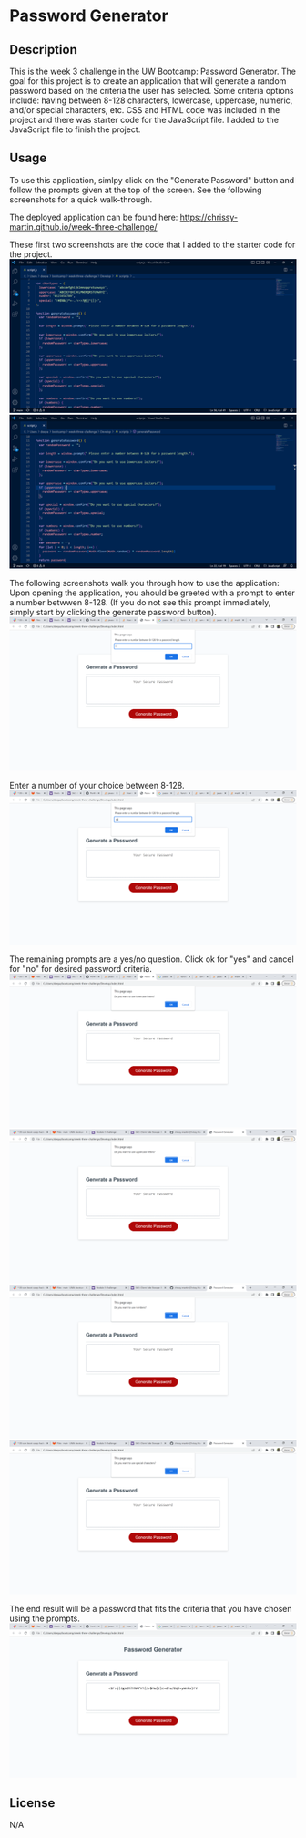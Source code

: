 # Password Generator 


## Description

This is the week 3 challenge in the UW Bootcamp: Password Generator. The goal for this project is to create an application that will generate a random password based on the criteria the user has selected. Some criteria options include: having between 8-128 characters, lowercase, uppercase, numeric, and/or special characters, etc. CSS and HTML code was included in the project and there was starter code for the JavaScript file. I added to the JavaScript file to finish the project. 

## Usage

To use this application, simlpy click on the "Generate Password" button and follow the prompts given at the top of the screen. See the following screenshots for a quick walk-through.

The deployed application can be found here: https://chrissy-martin.github.io/week-three-challenge/

These first two screenshots are the code that I added to the starter code for the project. 
![alt text](assets/screenshots/screenshot_1.png)
![alt text](assets/screenshots/screenshot_2.png)

The following screenshots walk you through how to use the application:
Upon opening the application, you ahould be greeted with a prompt to enter a number betwwen 8-128. (If you do not see this prompt immediately, simply start by clicking the generate password button).
![alt text](assets/screenshots/screenshot_3.png)

Enter a number of your choice between 8-128.
![alt text](assets/screenshots/screenshot_4.png)

The remaining prompts are a yes/no question. Click ok for "yes" and cancel for "no" for desired password criteria. 
![alt text](assets/screenshots/screenshot_5.png)
![alt text](assets/screenshots/screenshot_6.png)
![alt text](assets/screenshots/screenshot_7.png)
![alt text](assets/screenshots/screenshot_8.png)

The end result will be a password that fits the criteria that you have chosen using the prompts.
![alt text](assets/screenshots/screenshot_9.png)



## License

N/A